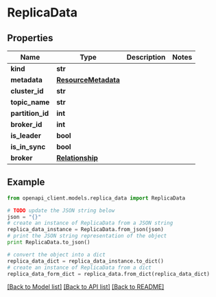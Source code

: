 # ReplicaData


## Properties
Name | Type | Description | Notes
------------ | ------------- | ------------- | -------------
**kind** | **str** |  | 
**metadata** | [**ResourceMetadata**](ResourceMetadata.md) |  | 
**cluster_id** | **str** |  | 
**topic_name** | **str** |  | 
**partition_id** | **int** |  | 
**broker_id** | **int** |  | 
**is_leader** | **bool** |  | 
**is_in_sync** | **bool** |  | 
**broker** | [**Relationship**](Relationship.md) |  | 

## Example

```python
from openapi_client.models.replica_data import ReplicaData

# TODO update the JSON string below
json = "{}"
# create an instance of ReplicaData from a JSON string
replica_data_instance = ReplicaData.from_json(json)
# print the JSON string representation of the object
print ReplicaData.to_json()

# convert the object into a dict
replica_data_dict = replica_data_instance.to_dict()
# create an instance of ReplicaData from a dict
replica_data_form_dict = replica_data.from_dict(replica_data_dict)
```
[[Back to Model list]](../ccloud/README.md#documentation-for-models) [[Back to API list]](../ccloud/README.md#documentation-for-api-endpoints) [[Back to README]](../ccloud/README.md)



